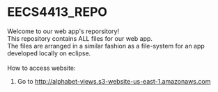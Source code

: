 # EECS4413_REPO


Welcome to our web app's reporsitory!<br>
This repository contains ALL files for our web app. <br>
The files are arranged in a similar fashion as a file-system for an app developed locally on eclipse.<br><br>
How to access website:<br>
1. Go to http://alphabet-views.s3-website-us-east-1.amazonaws.com
